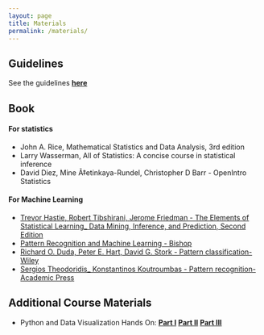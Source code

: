 ```yaml
---
layout: page
title: Materials
permalink: /materials/
---
```


## Guidelines
See the guidelines [**here**](https://drive.google.com/file/d/1XwXDNJSL_0sMo4831qzYzOLRu2KPAD7N/view?usp=sharing)

## Book
#### For statistics
* John A. Rice, Mathematical Statistics and Data Analysis, 3rd edition
* Larry Wasserman, All of Statistics: A concise course in statistical inference
* David Diez, Mine Ã‡etinkaya-Rundel, Christopher D Barr - OpenIntro Statistics

#### For Machine Learning
* [Trevor Hastie, Robert Tibshirani, Jerome Friedman - The Elements of Statistical Learning_ Data Mining, Inference, and Prediction, Second Edition](https://drive.google.com/file/d/1hcOT4nHrXPBmZFLq_NX89KmTanOK3Cbj/view?usp=sharing)
* [Pattern Recognition and Machine Learning - Bishop](https://drive.google.com/file/d/18w2L_Ohw88g0piSmaqXIT3wKAfVKpwC7/view?usp=sharing)
* [Richard O. Duda, Peter E. Hart, David G. Stork - Pattern classification-Wiley](https://drive.google.com/file/d/16ktoHT6C4l0bKe7Fuu6cv3XIcJyERkoX/view?usp=sharing)
* [Sergios Theodoridis_ Konstantinos Koutroumbas - Pattern recognition-Academic Press](https://drive.google.com/file/d/16ktoHT6C4l0bKe7Fuu6cv3XIcJyERkoX/view?usp=sharing)

## Additional Course Materials

* Python and Data Visualization Hands On: [**Part I**](https://colab.research.google.com/drive/1gOQ4voQWWP-Ww5w-grzj5uyyxcI_mEfr?usp=sharing) [**Part II**](https://colab.research.google.com/drive/1wuRkS5jSg_wG9NNO9GdmvA-xMpVNS-uQ?usp=sharing) [**Part III**](https://colab.research.google.com/drive/1fU527xyE4R_DG_v2-1Ss7IICkGCxXFyz?usp=sharing)
